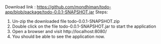 Download link : https://github.com/mondhiman/todo-app/blob/package/todo-0.0.1-SNAPSHOT.jar
Steps:
1. Un-zip the downloaded file todo-0.0.1-SNAPSHOT.zip
2. Double click on the file todo-0.0.1-SNAPSHOT.jar to start the application
3. Open a browser and visit http://localhost:8080/
4. You should be able to see the application now.
